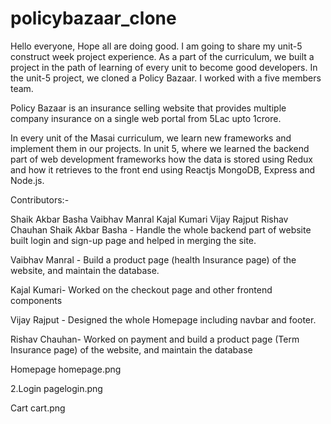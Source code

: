 # policybazaar_clone

Hello everyone, Hope all are doing good. I am going to share my unit-5 construct week project experience. As a part of the curriculum, we built a project in the path of learning of every unit to become good developers. In the unit-5 project, we cloned a Policy Bazaar. I worked with a five members team.

Policy Bazaar is an insurance selling website that provides multiple company insurance on a single web portal from 5Lac upto 1crore.

In every unit of the Masai curriculum, we learn new frameworks and implement them in our projects. In unit 5, where we learned the backend part of web development frameworks how the data is stored using Redux and how it retrieves to the front end using Reactjs MongoDB, Express and Node.js.

Contributors:-

Shaik Akbar Basha
Vaibhav Manral
Kajal Kumari
Vijay Rajput
Rishav Chauhan
Shaik Akbar Basha - Handle the whole backend part of website built login and sign-up page and helped in merging the site.

Vaibhav Manral - Build a product page (health Insurance page) of the website, and maintain the database.

Kajal Kumari- Worked on the checkout page and other frontend components

Vijay Rajput - Designed the whole Homepage including navbar and footer.

Rishav Chauhan- Worked on payment and build a product page (Term Insurance page) of the website, and maintain the database

Homepage
homepage.png

2.Login pagelogin.png

Cart
cart.png
